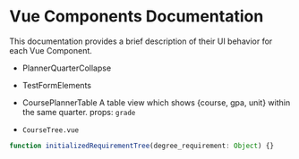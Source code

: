 # Vue Components Documentation
This documentation provides a brief description of their UI behavior for each Vue Component.

- PlannerQuarterCollapse


- TestFormElements
- CoursePlannerTable 
  A table view which shows {course, gpa, unit} within the same quarter.
  props: `grade` 

- `CourseTree.vue`

```js 
function initializedRequirementTree(degree_requirement: Object) {}
```